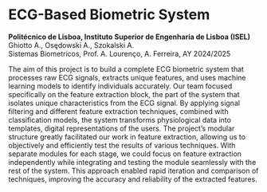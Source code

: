 # ECG-Based Biometric System

**Politécnico de Lisboa, Instituto Superior de Engenharia de Lisboa (ISEL)**<br>
Ghiotto A., Osędowski A., Szokalski A.<br>
Sistemas Biometricos, Prof. A. Lourenço, A. Ferreira, AY 2024/2025

The aim of this project is to build a complete ECG biometric system that processes raw ECG signals, extracts unique features, and uses machine learning models to identify individuals accurately. Our team focused specifically on the feature extraction block, the part of the system that isolates unique characteristics from the ECG signal. By applying signal filtering and different feature extraction techniques, combined with classification models, the system transforms physiological data into templates, digital representations of the users. The project’s modular structure greatly facilitated our work in feature extraction, allowing us to objectively and efficiently test the results of various techniques. With separate modules for each stage, we could focus on feature extraction independently while integrating and testing the module seamlessly with the rest of the system. This approach enabled rapid iteration and comparison of techniques, improving the accuracy and reliability of the extracted features.
